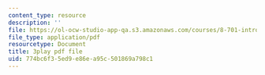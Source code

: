 ```yaml
---
content_type: resource
description: ''
file: https://ol-ocw-studio-app-qa.s3.amazonaws.com/courses/8-701-introduction-to-nuclear-and-particle-physics-fall-2020/774bc6f35ed9e86ea95c501869a798c1_BqZ8TiM-UVs.pdf
file_type: application/pdf
resourcetype: Document
title: 3play pdf file
uid: 774bc6f3-5ed9-e86e-a95c-501869a798c1
---
```

